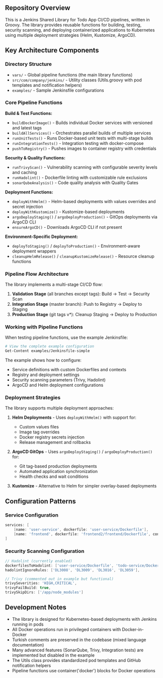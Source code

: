 ## Repository Overview

This is a Jenkins Shared Library for Todo App CI/CD pipelines, written in Groovy. The library provides reusable functions for building, testing, security scanning, and deploying containerized applications to Kubernetes using multiple deployment strategies (Helm, Kustomize, ArgoCD).

## Key Architecture Components

### Directory Structure
- `vars/` - Global pipeline functions (the main library functions)
- `src/com/company/jenkins/` - Utility classes (Utils.groovy with pod templates and notification helpers)
- `examples/` - Sample Jenkinsfile configurations

### Core Pipeline Functions

**Build & Test Functions:**
- `buildDockerImage()` - Builds individual Docker services with versioned and latest tags
- `buildAllServices()` - Orchestrates parallel builds of multiple services
- `runUnitTests()` - Runs Docker-based unit tests with multi-stage builds
- `runIntegrationTests()` - Integration testing with docker-compose
- `pushToRegistry()` - Pushes images to container registry with credentials

**Security & Quality Functions:**
- `runTrivyScan()` - Vulnerability scanning with configurable severity levels and caching
- `runHadolint()` - Dockerfile linting with customizable rule exclusions
- `sonarQubeAnalysis()` - Code quality analysis with Quality Gates

**Deployment Functions:**
- `deployWithHelm()` - Helm-based deployments with values overrides and secret injection
- `deployWithKustomize()` - Kustomize-based deployments
- `argoDeployStaging()` / `argoDeployProduction()` - GitOps deployments via ArgoCD CLI
- `ensureArgoCD()` - Downloads ArgoCD CLI if not present

**Environment-Specific Deployment:**
- `deployToStaging()` / `deployToProduction()` - Environment-aware deployment wrappers
- `cleanupHelmRelease()` / `cleanupKustomizeRelease()` - Resource cleanup functions

### Pipeline Flow Architecture

The library implements a multi-stage CI/CD flow:
1. **Validation Stage** (all branches except tags): Build → Test → Security Scan
2. **Integration Stage** (master branch): Push to Registry → Deploy to Staging
3. **Production Stage** (git tags v*): Cleanup Staging → Deploy to Production



### Working with Pipeline Functions

When testing pipeline functions, use the example Jenkinsfile:
```bash
# View the complete example configuration
Get-Content examples/Jenkinsfile-simple
```

The example shows how to configure:
- Service definitions with custom Dockerfiles and contexts
- Registry and deployment settings
- Security scanning parameters (Trivy, Hadolint)
- ArgoCD and Helm deployment configurations



### Deployment Strategies

The library supports multiple deployment approaches:

1. **Helm Deployments** - Uses `deployWithHelm()` with support for:
   - Custom values files
   - Image tag overrides
   - Docker registry secrets injection
   - Release management and rollbacks

2. **ArgoCD GitOps** - Uses `argoDeployStaging()` / `argoDeployProduction()` for:
   - Git tag-based production deployments
   - Automated application synchronization
   - Health checks and wait conditions

3. **Kustomize** - Alternative to Helm for simpler overlay-based deployments

## Configuration Patterns

### Service Configuration
```groovy
services: [
    [name: 'user-service', dockerfile: 'user-service/Dockerfile'],
    [name: 'frontend', dockerfile: 'frontend2/frontend/Dockerfile', context: 'frontend2/frontend/']
]
```

### Security Scanning Configuration
```groovy
// Hadolint (currently enabled)
dockerfilesToHadolint: ['user-service/Dockerfile', 'todo-service/Dockerfile'],
hadolintIgnoreRules: ['DL3008', 'DL3009', 'DL3016', 'DL3059'],

// Trivy (commented out in example but functional)
trivySeverities: 'HIGH,CRITICAL',
trivyFailBuild: true,
trivySkipDirs: ['/app/node_modules']
```

## Development Notes

- The library is designed for Kubernetes-based deployments with Jenkins running in pods
- All Docker operations run in privileged containers with Docker-in-Docker
- Turkish comments are preserved in the codebase (mixed language documentation)
- Many advanced features (SonarQube, Trivy, Integration tests) are implemented but disabled in the example
- The Utils class provides standardized pod templates and GitHub notification helpers
- Pipeline functions use container('docker') blocks for Docker operations